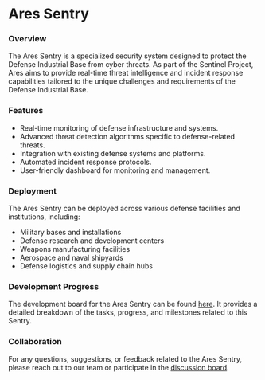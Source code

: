 # Ares Sentry

### Overview

The Ares Sentry is a specialized security system designed to protect the Defense Industrial Base from cyber threats. As part of the Sentinel Project, Ares aims to provide real-time threat intelligence and incident response capabilities tailored to the unique challenges and requirements of the Defense Industrial Base.

### Features

* Real-time monitoring of defense infrastructure and systems.
* Advanced threat detection algorithms specific to defense-related threats.
* Integration with existing defense systems and platforms.
* Automated incident response protocols.
* User-friendly dashboard for monitoring and management.

### Deployment

The Ares Sentry can be deployed across various defense facilities and institutions, including:

* Military bases and installations
* Defense research and development centers
* Weapons manufacturing facilities
* Aerospace and naval shipyards
* Defense logistics and supply chain hubs

### Development Progress

The development board for the Ares Sentry can be found [here](https://github.com/users/cywf/projects/56). It provides a detailed breakdown of the tasks, progress, and milestones related to this Sentry.

### Collaboration

For any questions, suggestions, or feedback related to the Ares Sentry, please reach out to our team or participate in the [discussion board](https://github.com/cywf/sentinel-project/discussions).

